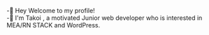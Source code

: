  -👋 Hey Welcome to my profile! </br> 
-🌱 I'm Takoi , a motivated Junior web developer who is interested in MEA/RN STACK and WordPress.

<!---
Takoi1/Takoi1 is a ✨ special ✨ repository because its `README.md` (this file) appears on your GitHub profile.
You can click the Preview link to take a look at your changes.
--->
